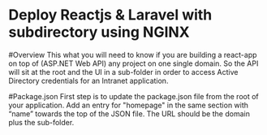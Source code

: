 # Deploy Reactjs & Laravel with subdirectory using NGINX

#Overview
This what you will need to know if you are building a react-app on top of (ASP.NET Web API) any project on one single domain. So the API will sit at the root and the UI in a sub-folder in order to access Active Directory credentials for an Intranet application.

#Package.json
First step is to update the package.json file from the root of your application. Add an entry for "homepage" in the same section with “name” towards the top of the JSON file. The URL should be the domain plus the sub-folder.
